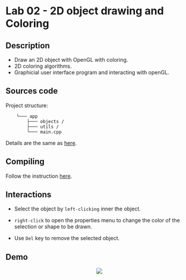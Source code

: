 # Lab 02 - 2D object drawing and Coloring

## **Description**

- Draw an 2D object with OpenGL with coloring.
- 2D coloring algorithms.
- Graphicial user interface program and interacting with openGL.


## **Sources code**

Project structure:
``` 
    └─── app
        ├─── objects /
        ├─── utils /
        └─── main.cpp
```

Details are the same as [here](../lab-01/README.md).

## **Compiling**

Follow the instruction [here](../lab-01/README.md).

## **Interactions**

- Select the object by `left-clicking` inner the object.

- `right-click` to open the properties menu to change the color of the selection or shape to be drawn.

- Use `Del` key to remove the selected object.


## **Demo**

<p align="center">
    <img src="demo/demo.gif">
</p>
